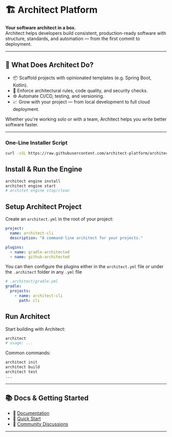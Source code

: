 # 🏗️ Architect Platform

**Your software architect in a box.**  
Architect helps developers build consistent, production-ready software with structure, standards, and automation — from the first commit to deployment.

---

## 🚀 What Does Architect Do?

- 📦 Scaffold projects with opinionated templates (e.g. Spring Boot, Kotlin).
- 🔐 Enforce architectural rules, code quality, and security checks.
- ⚙️ Automate CI/CD, testing, and versioning.
- 📈 Grow with your project — from local development to full cloud deployment.

Whether you're working solo or with a team, Architect helps you write better software faster.

---

### One‑Line Installer Script

```bash
curl -sSL https://raw.githubusercontent.com/architect-platform/architect-cli/main/.installers/bash | bash
```

## Install & Run the Engine
```bash
architect engine install
architect engine start
# architet engine stop/clean
```

## Setup Architect Project

Create an `architect.yml` in the root of your project:
```yaml
project:
  name: architect-cli
  description: "A command-line architect for your projects."

plugins:
  - name: gradle-architected
  - name: github-architected
```

You can then configure the plugins either in the `architect.yml` file or under the `.architect` folder in any `.yml` file
```yaml
# .architect/gradle.yml
gradle:
  projects:
    - name: architect-cli
      path: cli
```

## Run Architect

Start building with Architect:
```bash
architect
# usage: ...
```

Common commands:
```bash
architect init
architect build
architect test
...
```

---

## 📚 Docs & Getting Started

- 📖 [Documentation](https://your-docs-url.com)
- 🧪 [Quick Start](https://your-docs-url.com/start)
- 💬 [Community Discussions](https://github.com/orgs/YOUR_ORG_NAME/discussions)

---

